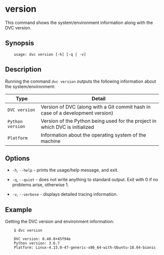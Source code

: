 # version

This command shows the system/environment information along with the DVC
version.

## Synopsis

```usage
    usage: dvc version [-h] [-q | -v]
```

## Description

Running the command `dvc version` outputs the following information about the
system/environment:

| Type             | Detail                                                                         |
| ---------------- | ------------------------------------------------------------------------------ |
| `DVC version`    | Version of DVC (along with a Git commit hash in case of a development version) |
| `Python version` | Version of the Python being used for the project in which DVC is initialized   |
| `Platform`       | Information about the operating system of the machine                          |

## Options

- `-h`, `--help` - prints the usage/help message, and exit.

- `-q`, `--quiet` - does not write anything to standard output. Exit with 0 if
  no problems arise, otherwise 1.

- `-v`, `--verbose` - displays detailed tracing information.

## Example

Getting the DVC version and environment information:

```dvc
    $ dvc version

    DVC version: 0.40.0+45f94e
    Python version: 3.6.7
    Platform: Linux-4.15.0-47-generic-x86_64-with-Ubuntu-18.04-bionic
```
